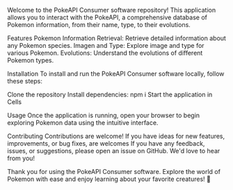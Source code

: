 Welcome to the PokeAPI Consumer software repository! This application allows you to interact with the PokeAPI, a comprehensive database of Pokemon information, from their name, type, to their evolutions.

Features
Pokemon Information Retrieval: Retrieve detailed information about any Pokemon species.
Imagen and Type: Explore image and type for various Pokemon.
Evolutions: Understand the evolutions of different Pokemon types.

Installation
To install and run the PokeAPI Consumer software locally, follow these steps:

Clone the repository
Install dependencies: npm i
Start the application in Cells

Usage
Once the application is running, open your browser to begin exploring Pokemon data using the intuitive interface.

Contributing
Contributions are welcome! If you have ideas for new features, improvements, or bug fixes, are welcomes If you have any feedback, issues, or suggestions, please open an issue on GitHub. We'd love to hear from you!

Thank you for using the PokeAPI Consumer software. Explore the world of Pokemon with ease and enjoy learning about your favorite creatures! 🚀